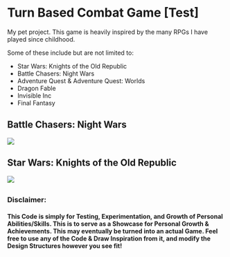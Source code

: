 # Turn Based Combat Game [Test]
My pet project.  This game is heavily inspired by the many RPGs I have played since childhood.

Some of these include but are not limited to:
* Star Wars: Knights of the Old Republic
* Battle Chasers: Night Wars
* Adventure Quest & Adventure Quest: Worlds
* Dragon Fable
* Invisible Inc
* Final Fantasy

## Battle Chasers: Night Wars

![](https://cdn.staticneo.com/ew/thumb/2/2a/Boss_-_Cdrall.jpg/662px-Boss_-_Cdrall.jpg)

## Star Wars: Knights of the Old Republic

![](https://cdn-images-1.medium.com/max/1200/1*7Qz_hlYjCteSsCKTz7hSMA.png)

##
### Disclaimer:
#### This Code is simply for Testing, Experimentation, and Growth of Personal Abilities/Skills.  This is to serve as a Showcase for Personal Growth & Achievements.  This may eventually be turned into an actual Game.  Feel free to use any of the Code & Draw Inspiration from it, and modify the Design Structures however you see fit!
